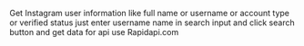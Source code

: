 
Get Instagram user information like full name or username or account type or verified status just enter username name in search input and click search button and get data
for api use Rapidapi.com
